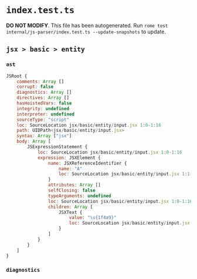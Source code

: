 # `index.test.ts`

**DO NOT MODIFY**. This file has been autogenerated. Run `rome test internal/js-parser/index.test.ts --update-snapshots` to update.

## `jsx > basic > entity`

### `ast`

```javascript
JSRoot {
	comments: Array []
	corrupt: false
	diagnostics: Array []
	directives: Array []
	hasHoistedVars: false
	integrity: undefined
	interpreter: undefined
	sourceType: "script"
	loc: SourceLocation jsx/basic/entity/input.jsx 1:0-1:16
	path: UIDPath<jsx/basic/entity/input.jsx>
	syntax: Array ["jsx"]
	body: Array [
		JSExpressionStatement {
			loc: SourceLocation jsx/basic/entity/input.jsx 1:0-1:16
			expression: JSXElement {
				name: JSXReferenceIdentifier {
					name: "A"
					loc: SourceLocation jsx/basic/entity/input.jsx 1:1-1:2
				}
				attributes: Array []
				selfClosing: false
				typeArguments: undefined
				loc: SourceLocation jsx/basic/entity/input.jsx 1:0-1:16
				children: Array [
					JSXText {
						value: "\u{1f4a9}"
						loc: SourceLocation jsx/basic/entity/input.jsx 1:3-1:12
					}
				]
			}
		}
	]
}
```

### `diagnostics`

```

```

